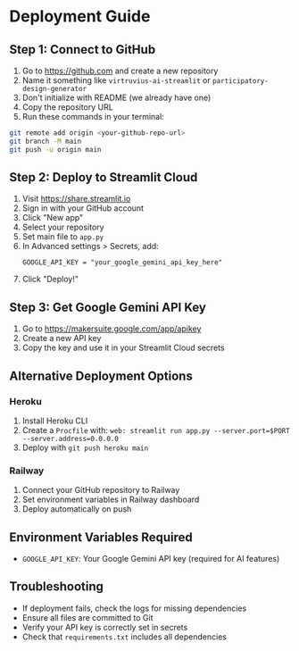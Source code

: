 # Deployment Guide

## Step 1: Connect to GitHub

1. Go to https://github.com and create a new repository
2. Name it something like `virtruvius-ai-streamlit` or `participatory-design-generator`
3. Don't initialize with README (we already have one)
4. Copy the repository URL
5. Run these commands in your terminal:

```bash
git remote add origin <your-github-repo-url>
git branch -M main
git push -u origin main
```

## Step 2: Deploy to Streamlit Cloud

1. Visit https://share.streamlit.io
2. Sign in with your GitHub account
3. Click "New app"
4. Select your repository
5. Set main file to `app.py`
6. In Advanced settings > Secrets, add:
   ```
   GOOGLE_API_KEY = "your_google_gemini_api_key_here"
   ```
7. Click "Deploy!"

## Step 3: Get Google Gemini API Key

1. Go to https://makersuite.google.com/app/apikey
2. Create a new API key
3. Copy the key and use it in your Streamlit Cloud secrets

## Alternative Deployment Options

### Heroku
1. Install Heroku CLI
2. Create a `Procfile` with: `web: streamlit run app.py --server.port=$PORT --server.address=0.0.0.0`
3. Deploy with `git push heroku main`

### Railway
1. Connect your GitHub repository to Railway
2. Set environment variables in Railway dashboard
3. Deploy automatically on push

## Environment Variables Required

- `GOOGLE_API_KEY`: Your Google Gemini API key (required for AI features)

## Troubleshooting

- If deployment fails, check the logs for missing dependencies
- Ensure all files are committed to Git
- Verify your API key is correctly set in secrets
- Check that `requirements.txt` includes all dependencies